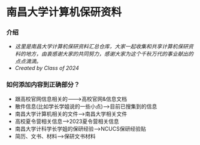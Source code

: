 #    南昌大学计算机保研资料
### 介绍

- _这里是南昌大学计算机保研资料汇总仓库，大家一起收集和共享计算机保研资料的地方，由衷感谢大家的共同努力，感谢大家为这个千秋万代的事业献出的点点滴滴。_
- _Created by Class of 2024_
### 如何添加内容到正确部分？

- 跟高校官网信息相关的--->高校官网&信息文档
- 散件信息(比如学长学姐说的一些小点)-->目前已搜集到的信息
- 南昌大学计算机相关的文件-->南昌大学相关文件
- 高校夏令营相关信息-->2023夏令营相关信息
- 南昌大学计科学长学姐的保研经验-->NCUCS保研经验贴
- 简历、文书、材料-->保研文书材料

